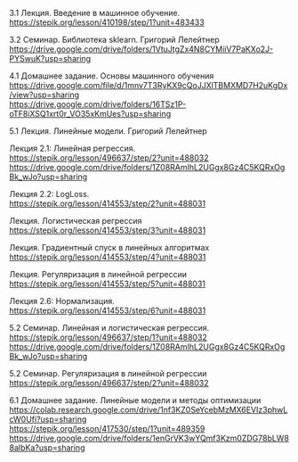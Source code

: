 3.1 Лекция. Введение в машинное обучение.  
https://stepik.org/lesson/410198/step/1?unit=483433  

3.2 Семинар. Библиотека sklearn. Григорий Лелейтнер  
https://drive.google.com/drive/folders/1VtuJtgZx4N8CYMiiV7PaKXo2J-PYSwuK?usp=sharing  

4.1 Домашнее задание. Основы машинного обучения  
https://drive.google.com/file/d/1mnv7T3RyKX9cQoJJXlTBMXMD7H2uKgDx/view?usp=sharing  
https://drive.google.com/drive/folders/16TSz1P-oTF8iXSQ1xrt0r_VO35xKmUes?usp=sharing  

5.1 Лекция. Линейные модели. Григорий Лелейтнер  

Лекция 2.1: Линейная регрессия.  
https://stepik.org/lesson/496637/step/2?unit=488032  
https://drive.google.com/drive/folders/1Z08RAmIhL2UGgx8Gz4C5KQRxOgBk_wJo?usp=sharing  

Лекция 2.2: LogLoss.  
https://stepik.org/lesson/414553/step/2?unit=488031  

Лекция. Логистическая регрессия  
https://stepik.org/lesson/414553/step/3?unit=488031  

Лекция. Градиентный спуск в линейных алгоритмах  
https://stepik.org/lesson/414553/step/4?unit=488031  

Лекция. Регуляризация в линейной регрессии  
https://stepik.org/lesson/414553/step/5?unit=488031  

Лекция 2.6: Нормализация.  
https://stepik.org/lesson/414553/step/6?unit=488031  

5.2 Семинар. Линейная и логистическая регрессия.  
https://stepik.org/lesson/496637/step/1?unit=488032  
https://drive.google.com/drive/folders/1Z08RAmIhL2UGgx8Gz4C5KQRxOgBk_wJo?usp=sharing  

5.2 Семинар. Регуляризация в линейной регрессии  
https://stepik.org/lesson/496637/step/2?unit=488032  

6.1 Домашнее задание. Линейные модели и методы оптимизации  
https://colab.research.google.com/drive/1nf3KZ0SeYcebMzMX6EVIz3phwLcW0Ufi?usp=sharing  
https://stepik.org/lesson/417530/step/1?unit=489359  
https://drive.google.com/drive/folders/1enGrVK3wYQmf3Kzm0ZDG78bLW88aIbKa?usp=sharing  
